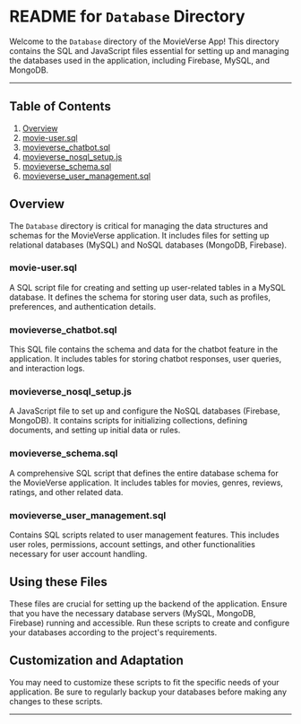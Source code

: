 # README for `Database` Directory

Welcome to the `Database` directory of the MovieVerse App! This directory contains the SQL and JavaScript files essential for setting up and managing the databases used in the application, including Firebase, MySQL, and MongoDB.

---

## Table of Contents

1. [Overview](#overview)
2. [movie-user.sql](#movie-user.sql)
3. [movieverse_chatbot.sql](#movieverse_chatbot.sql)
4. [movieverse_nosql_setup.js](#movieverse_nosql_setup.js)
5. [movieverse_schema.sql](#movieverse_schema.sql)
6. [movieverse_user_management.sql](#movieverse_user_management.sql)

## Overview

The `Database` directory is critical for managing the data structures and schemas for the MovieVerse application. It includes files for setting up relational databases (MySQL) and NoSQL databases (MongoDB, Firebase).

### movie-user.sql

A SQL script file for creating and setting up user-related tables in a MySQL database. It defines the schema for storing user data, such as profiles, preferences, and authentication details.

### movieverse_chatbot.sql

This SQL file contains the schema and data for the chatbot feature in the application. It includes tables for storing chatbot responses, user queries, and interaction logs.

### movieverse_nosql_setup.js

A JavaScript file to set up and configure the NoSQL databases (Firebase, MongoDB). It contains scripts for initializing collections, defining documents, and setting up initial data or rules.

### movieverse_schema.sql

A comprehensive SQL script that defines the entire database schema for the MovieVerse application. It includes tables for movies, genres, reviews, ratings, and other related data.

### movieverse_user_management.sql

Contains SQL scripts related to user management features. This includes user roles, permissions, account settings, and other functionalities necessary for user account handling.

## Using these Files

These files are crucial for setting up the backend of the application. Ensure that you have the necessary database servers (MySQL, MongoDB, Firebase) running and accessible. Run these scripts to create and configure your databases according to the project's requirements.

## Customization and Adaptation

You may need to customize these scripts to fit the specific needs of your application. Be sure to regularly backup your databases before making any changes to these scripts.

---